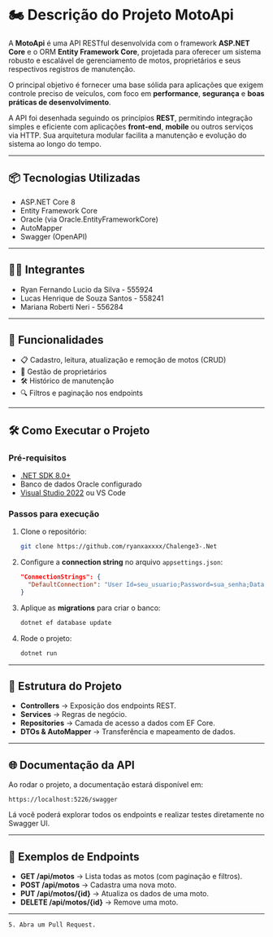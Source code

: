 # 🏍️ Descrição do Projeto MotoApi

A **MotoApi** é uma API RESTful desenvolvida com o framework **ASP.NET Core** e o ORM **Entity Framework Core**, projetada para oferecer um sistema robusto e escalável de gerenciamento de motos, proprietários e seus respectivos registros de manutenção.

O principal objetivo é fornecer uma base sólida para aplicações que exigem controle preciso de veículos, com foco em **performance**, **segurança** e **boas práticas de desenvolvimento**.

A API foi desenhada seguindo os princípios **REST**, permitindo integração simples e eficiente com aplicações **front-end**, **mobile** ou outros serviços via HTTP. Sua arquitetura modular facilita a manutenção e evolução do sistema ao longo do tempo.

---

## 📦 Tecnologias Utilizadas

* ASP.NET Core 8
* Entity Framework Core
* Oracle (via Oracle.EntityFrameworkCore)
* AutoMapper
* Swagger (OpenAPI)

---

## 👨‍💻 Integrantes

* Ryan Fernando Lucio da Silva - 555924
* Lucas Henrique de Souza Santos - 558241
* Mariana Roberti Neri - 556284

---

## 🚀 Funcionalidades

* 📋 Cadastro, leitura, atualização e remoção de motos (CRUD)
* 👤 Gestão de proprietários
* 🛠️ Histórico de manutenção
* 🔍 Filtros e paginação nos endpoints

---

## 🛠️ Como Executar o Projeto

### Pré-requisitos

* [.NET SDK 8.0+](https://dotnet.microsoft.com/download)
* Banco de dados Oracle configurado
* [Visual Studio 2022](https://visualstudio.microsoft.com/) ou VS Code

### Passos para execução

1. Clone o repositório:

   ```bash
   git clone https://github.com/ryanxaxxxx/Chalenge3-.Net
   ```
2. Configure a **connection string** no arquivo `appsettings.json`:

   ```json
   "ConnectionStrings": {
     "DefaultConnection": "User Id=seu_usuario;Password=sua_senha;Data Source=seu_host"
   }
   ```
3. Aplique as **migrations** para criar o banco:

   ```bash
   dotnet ef database update
   ```
4. Rode o projeto:

   ```bash
   dotnet run
   ```

---

## 📑 Estrutura do Projeto

* **Controllers** → Exposição dos endpoints REST.
* **Services** → Regras de negócio.
* **Repositories** → Camada de acesso a dados com EF Core.
* **DTOs & AutoMapper** → Transferência e mapeamento de dados.

---

## 🌐 Documentação da API

Ao rodar o projeto, a documentação estará disponível em:

```
https://localhost:5226/swagger
```

Lá você poderá explorar todos os endpoints e realizar testes diretamente no Swagger UI.

---

## 📌 Exemplos de Endpoints

* **GET /api/motos** → Lista todas as motos (com paginação e filtros).
* **POST /api/motos** → Cadastra uma nova moto.
* **PUT /api/motos/{id}** → Atualiza os dados de uma moto.
* **DELETE /api/motos/{id}** → Remove uma moto.

---


   ```
5. Abra um Pull Request.


